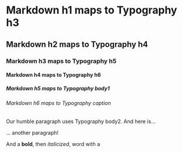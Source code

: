 # Markdown h1 maps to Typography h3

## Markdown h2 maps to Typography h4

### Markdown h3 maps to Typography h5

#### Markdown h4 maps to Typography h6

##### Markdown h5 maps to Typography body1

###### Markdown h6 maps to Typography caption

Our humble paragraph uses Typography body2. And here is...

... another paragraph!

And a **bold**, then _italicized_, word with a 